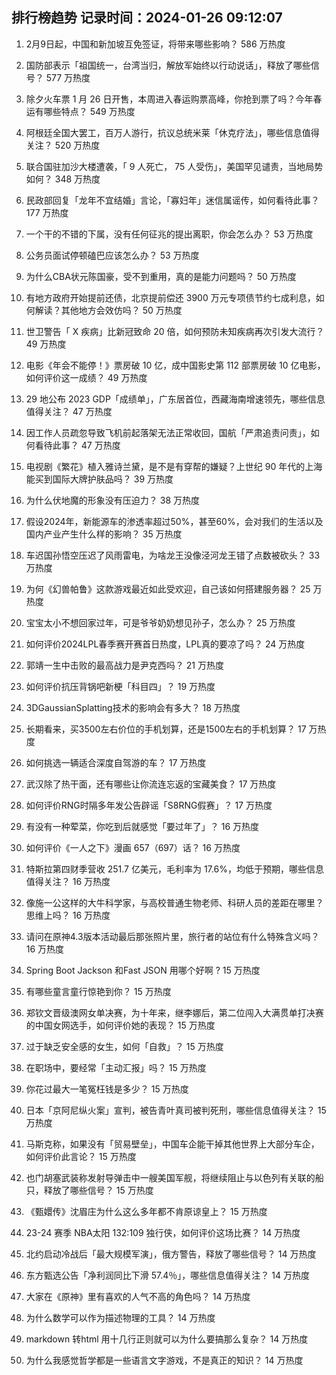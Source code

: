 
## 排行榜趋势 记录时间：2024-01-26 09:12:07
  
  1. 2月9日起，中国和新加坡互免签证，将带来哪些影响？ 586 万热度
    
  2. 国防部表示「祖国统一，台湾当归，解放军始终以行动说话」，释放了哪些信号？ 577 万热度
    
  3. 除夕火车票 1 月 26 日开售，本周进入春运购票高峰，你抢到票了吗？今年春运有哪些特点？ 549 万热度
    
  4. 阿根廷全国大罢工，百万人游行，抗议总统米莱「休克疗法」，哪些信息值得关注？ 520 万热度
    
  5. 联合国驻加沙大楼遭袭，「 9 人死亡， 75 人受伤」，美国罕见谴责，当地局势如何？ 348 万热度
    
  6. 民政部回复「龙年不宜结婚」言论，「寡妇年」迷信属谣传，如何看待此事？ 177 万热度
    
  7. 一个干的不错的下属，没有任何征兆的提出离职，你会怎么办？ 53 万热度
    
  8. 公务员面试停顿磕巴应该怎么办？ 53 万热度
    
  9. 为什么CBA状元陈国豪，受不到重用，真的是能力问题吗？ 50 万热度
    
  10. 有地方政府开始提前还债，北京提前偿还 3900 万元专项债节约七成利息，如何解读？其他地方会效仿吗？ 50 万热度
    
  11. 世卫警告「 X 疾病」比新冠致命 20 倍，如何预防未知疾病再次引发大流行？ 49 万热度
    
  12. 电影《年会不能停！》票房破 10 亿，成中国影史第 112 部票房破 10 亿电影，如何评价这一成绩？ 49 万热度
    
  13. 29 地公布 2023 GDP「成绩单」，广东居首位，西藏海南增速领先，哪些信息值得关注？ 47 万热度
    
  14. 因工作人员疏忽导致飞机前起落架无法正常收回，国航「严肃追责问责」，如何看待此事？ 47 万热度
    
  15. 电视剧《繁花》植入雅诗兰黛，是不是有穿帮的嫌疑？上世纪 90 年代的上海能买到国际大牌护肤品吗？ 39 万热度
    
  16. 为什么伏地魔的形象没有压迫力？ 38 万热度
    
  17. 假设2024年，新能源车的渗透率超过50%，甚至60%，会对我们的生活以及国内产业产生什么样的影响？ 35 万热度
    
  18. 车迟国孙悟空压迟了风雨雷电，为啥龙王没像泾河龙王错了点数被砍头？ 33 万热度
    
  19. 为何《幻兽帕鲁》这款游戏最近如此受欢迎，自己该如何搭建服务器？ 25 万热度
    
  20. 宝宝太小不想回家过年，可是爷爷奶奶想见孙子，怎么办？ 25 万热度
    
  21. 如何评价2024LPL春季赛开赛首日热度，LPL真的要凉了吗？ 24 万热度
    
  22. 郭靖一生中击败的最高战力是尹克西吗？ 21 万热度
    
  23. 如何评价抗压背锅吧新梗「科目四」？ 19 万热度
    
  24. 3DGaussianSplatting技术的影响会有多大？ 18 万热度
    
  25. 长期看来，买3500左右价位的手机划算，还是1500左右的手机划算？ 17 万热度
    
  26. 如何挑选一辆适合深度自驾游的车？ 17 万热度
    
  27. 武汉除了热干面，还有哪些让你流连忘返的宝藏美食？ 17 万热度
    
  28. 如何评价RNG时隔多年发公告辟谣「S8RNG假赛」？ 17 万热度
    
  29. 有没有一种荤菜，你吃到后就感觉「要过年了」？ 16 万热度
    
  30. 如何评价《一人之下》漫画 657（697）话？ 16 万热度
    
  31. 特斯拉第四财季营收 251.7 亿美元，毛利率为 17.6%，均低于预期，哪些信息值得关注？ 16 万热度
    
  32. 像施一公这样的大牛科学家，与高校普通生物老师、科研人员的差距在哪里？思维上吗？ 16 万热度
    
  33. 请问在原神4.3版本活动最后那张照片里，旅行者的站位有什么特殊含义吗？ 16 万热度
    
  34. Spring Boot Jackson 和Fast JSON 用哪个好啊 ? 15 万热度
    
  35. 有哪些童言童行惊艳到你？ 15 万热度
    
  36. 郑钦文晋级澳网女单决赛，为十年来，继李娜后，第二位闯入大满贯单打决赛的中国女网选手，如何评价她的表现？ 15 万热度
    
  37. 过于缺乏安全感的女生，如何「自救」？ 15 万热度
    
  38. 在职场中，要经常「主动汇报」吗？ 15 万热度
    
  39. 你花过最大一笔冤枉钱是多少？ 15 万热度
    
  40. 日本「京阿尼纵火案」宣判，被告青叶真司被判死刑，哪些信息值得关注？ 15 万热度
    
  41. 马斯克称，如果没有「贸易壁垒」，中国车企能干掉其他世界上大部分车企，如何评价此言论？ 15 万热度
    
  42. 也门胡塞武装称发射导弹击中一艘美国军舰，将继续阻止与以色列有关联的船只，释放了哪些信号？ 15 万热度
    
  43. 《甄嬛传》沈眉庄为什么这么多年都不肯原谅皇上？ 15 万热度
    
  44. 23-24 赛季 NBA太阳 132:109 独行侠，如何评价这场比赛？ 14 万热度
    
  45. 北约启动冷战后「最大规模军演」，俄方警告，释放了哪些信号？ 14 万热度
    
  46. 东方甄选公告「净利润同比下滑 57.4％」，哪些信息值得关注？ 14 万热度
    
  47. 大家在《原神》里有喜欢的人气不高的角色吗？ 14 万热度
    
  48. 为什么数学可以作为描述物理的工具？ 14 万热度
    
  49. markdown 转html 用十几行正则就可以为什么要搞那么复杂？ 14 万热度
    
  50. 为什么我感觉哲学都是一些语言文字游戏，不是真正的知识？ 14 万热度
    